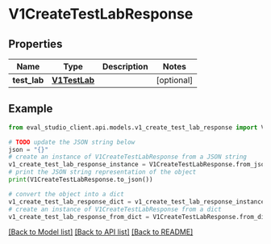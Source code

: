 # V1CreateTestLabResponse


## Properties

Name | Type | Description | Notes
------------ | ------------- | ------------- | -------------
**test_lab** | [**V1TestLab**](V1TestLab.md) |  | [optional] 

## Example

```python
from eval_studio_client.api.models.v1_create_test_lab_response import V1CreateTestLabResponse

# TODO update the JSON string below
json = "{}"
# create an instance of V1CreateTestLabResponse from a JSON string
v1_create_test_lab_response_instance = V1CreateTestLabResponse.from_json(json)
# print the JSON string representation of the object
print(V1CreateTestLabResponse.to_json())

# convert the object into a dict
v1_create_test_lab_response_dict = v1_create_test_lab_response_instance.to_dict()
# create an instance of V1CreateTestLabResponse from a dict
v1_create_test_lab_response_from_dict = V1CreateTestLabResponse.from_dict(v1_create_test_lab_response_dict)
```
[[Back to Model list]](../README.md#documentation-for-models) [[Back to API list]](../README.md#documentation-for-api-endpoints) [[Back to README]](../README.md)


